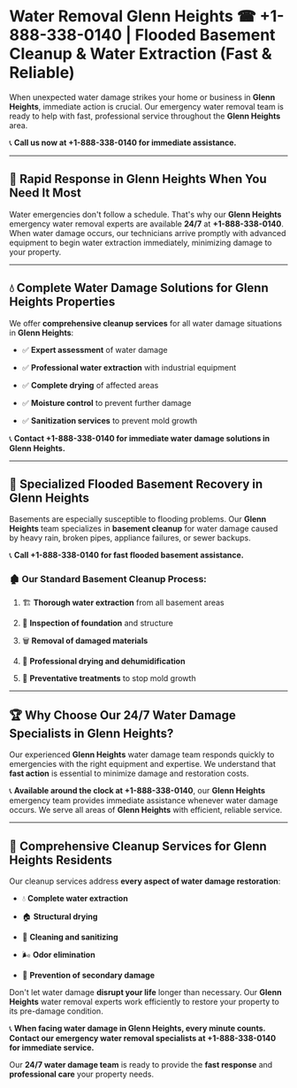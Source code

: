 # Water Removal Glenn Heights ☎ +1-888-338-0140 | Flooded Basement Cleanup & Water Extraction (Fast & Reliable)

When unexpected water damage strikes your home or business in **Glenn Heights**, immediate action is crucial. Our emergency water removal team is ready to help with fast, professional service throughout the **Glenn Heights** area. 

📞 **Call us now at +1-888-338-0140 for immediate assistance.**
---
## 🚀 Rapid Response in Glenn Heights When You Need It Most
Water emergencies don't follow a schedule. That's why our **Glenn Heights** emergency water removal experts are available **24/7** at **+1-888-338-0140**. When water damage occurs, our technicians arrive promptly with advanced equipment to begin water extraction immediately, minimizing damage to your property.
---
## 💧 Complete Water Damage Solutions for Glenn Heights Properties
We offer **comprehensive cleanup services** for all water damage situations in **Glenn Heights**:
- ✅ **Expert assessment** of water damage  
- ✅ **Professional water extraction** with industrial equipment  
- ✅ **Complete drying** of affected areas  
- ✅ **Moisture control** to prevent further damage  
- ✅ **Sanitization services** to prevent mold growth  
📞 **Contact +1-888-338-0140 for immediate water damage solutions in Glenn Heights.**
---
## 🌊 Specialized Flooded Basement Recovery in Glenn Heights
Basements are especially susceptible to flooding problems. Our **Glenn Heights** team specializes in **basement cleanup** for water damage caused by heavy rain, broken pipes, appliance failures, or sewer backups. 
📞 **Call +1-888-338-0140 for fast flooded basement assistance.**
### 🏚️ Our Standard Basement Cleanup Process:
1. 🏗️ **Thorough water extraction** from all basement areas  
2. 🔎 **Inspection of foundation** and structure  
3. 🗑️ **Removal of damaged materials**  
4. 💨 **Professional drying and dehumidification**  
5. 🚫 **Preventative treatments** to stop mold growth  
---
## 🏆 Why Choose Our 24/7 Water Damage Specialists in Glenn Heights?
Our experienced **Glenn Heights** water damage team responds quickly to emergencies with the right equipment and expertise. We understand that **fast action** is essential to minimize damage and restoration costs.
📞 **Available around the clock at +1-888-338-0140**, our **Glenn Heights** emergency team provides immediate assistance whenever water damage occurs. We serve all areas of **Glenn Heights** with efficient, reliable service.
---
## 🧹 Comprehensive Cleanup Services for Glenn Heights Residents
Our cleanup services address **every aspect of water damage restoration**:
- 💧 **Complete water extraction**  
- 🏠 **Structural drying**  
- 🧼 **Cleaning and sanitizing**  
- 🌬️ **Odor elimination**  
- 🚫 **Prevention of secondary damage**  
Don't let water damage **disrupt your life** longer than necessary. Our **Glenn Heights** water removal experts work efficiently to restore your property to its pre-damage condition.
📞 **When facing water damage in Glenn Heights, every minute counts. Contact our emergency water removal specialists at +1-888-338-0140 for immediate service.**
Our **24/7 water damage team** is ready to provide the **fast response** and **professional care** your property needs.
